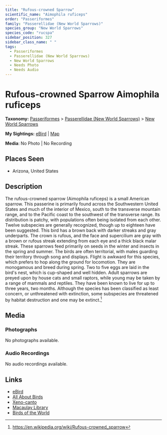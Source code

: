 ```yaml
---
title: "Rufous-crowned Sparrow"
scientific_name: "Aimophila ruficeps"
order: "Passeriformes"
family: "Passerellidae (New World Sparrows)"
species_group: "New World Sparrows"
species_code: "rucspa"
sidebar_position: 327
sidebar_class_name: " "
tags: 
  - Passeriformes
  - Passerellidae (New World Sparrows)
  - New World Sparrows
  - Needs Photo
  - Needs Audio
---
```


# Rufous-crowned Sparrow <span className='sci_name'>Aimophila ruficeps</span>

**Taxonomy:** [Passeriformes](/tags/passeriformes) > [Passerellidae (New World Sparrows)](/tags/passerellidae-new-world-sparrows) > [New World Sparrows](/tags/new-world-sparrows)

**My Sightings:** [eBird](https://ebird.org/lifelist?r=world&time=life&spp=rucspa) | [Map](/map?species_code=rucspa)

**Media**: No Photo | No Recording

## Places Seen

* Arizona, United States

## Description
The rufous-crowned sparrow (Aimophila ruficeps) is a small American sparrow. This passerine is primarily found across the Southwestern United States and much of the interior of Mexico, south to the transverse mountain range, and to the Pacific coast to the southwest of the transverse range. Its distribution is patchy, with populations often being isolated from each other. Twelve subspecies are generally recognized, though up to eighteen have been suggested. This bird has a brown back with darker streaks and gray underparts. The crown is rufous, and the face and supercilium are gray with a brown or rufous streak extending from each eye and a thick black malar streak.
These sparrows feed primarily on seeds in the winter and insects in the spring and summer. The birds are often territorial, with males guarding their territory through song and displays. Flight is awkward for this species, which prefers to hop along the ground for locomotion. They are monogamous and breed during spring. Two to five eggs are laid in the bird's nest, which is cup-shaped and well hidden. Adult sparrows are preyed upon by house cats and small raptors, while young may be taken by a range of mammals and reptiles. They have been known to live for up to three years, two months. Although the species has been classified as least concern, or unthreatened with extinction, some subspecies are threatened by habitat destruction and one may be extinct.[^1]

[^1]: https://en.wikipedia.org/wiki/Rufous-crowned_sparrow

## Media
### Photographs
No photographs available.

### Audio Recordings
No audio recordings available.

## Links
* [eBird](https://ebird.org/species/rucspa) 
* [All About Birds](https://www.allaboutbirds.org/guide/rucspa) 
* [Xeno-canto](https://www.xeno-canto.org/species/aimophila-ruficeps) 
* [Macaulay Library](https://search.macaulaylibrary.org/catalog?taxonCode=rucspa&sort=rating_rank_desc)
* [Birds of the World](https://birdsoftheworld.org/bow/species/rucspa)
